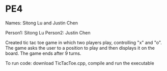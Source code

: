 # PE4

Names: Sitong Lu and Justin Chen

Person1: Sitong Lu
Person2: Justin Chen

Created tic tac toe game in which two players play, controlling "x" and "o". The game asks the user to a position to play and then displays it on the board. The game ends after 9 turns.

To run code: download TicTacToe.cpp, compile and run the executable
